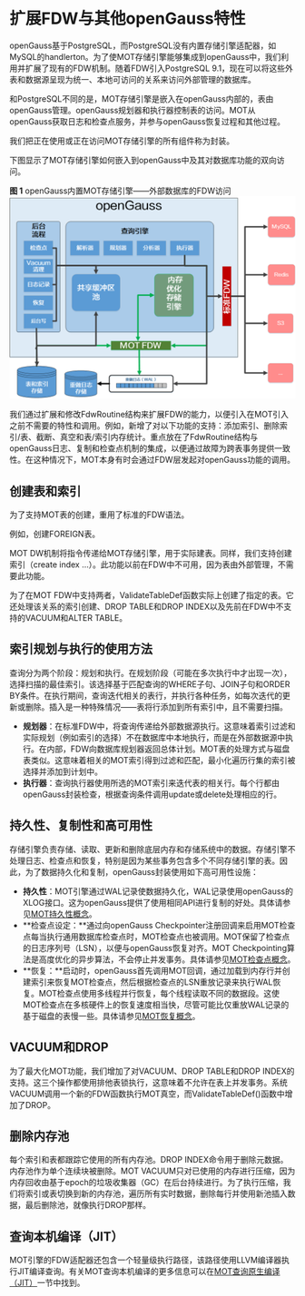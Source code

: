 # 扩展FDW与其他openGauss特性<a name="ZH-CN_TOPIC_0280525160"></a>

openGauss基于PostgreSQL，而PostgreSQL没有内置存储引擎适配器，如MySQL的handlerton。为了使MOT存储引擎能够集成到openGauss中，我们利用并扩展了现有的FDW机制。随着FDW引入PostgreSQL 9.1，现在可以将这些外表和数据源呈现为统一、本地可访问的关系来访问外部管理的数据库。

和PostgreSQL不同的是，MOT存储引擎是嵌入在openGauss内部的，表由openGauss管理。openGauss规划器和执行器控制表的访问。MOT从openGauss获取日志和检查点服务，并参与openGauss恢复过程和其他过程。

我们把正在使用或正在访问MOT存储引擎的所有组件称为封装。

下图显示了MOT存储引擎如何嵌入到openGauss中及其对数据库功能的双向访问。

**图 1**  openGauss内置MOT存储引擎——外部数据库的FDW访问<a name="fig23070208"></a>  
![](figures/MOT架构.png "MOT架构")

我们通过扩展和修改FdwRoutine结构来扩展FDW的能力，以便引入在MOT引入之前不需要的特性和调用。例如，新增了对以下功能的支持：添加索引、删除索引/表、截断、真空和表/索引内存统计。重点放在了FdwRoutine结构与openGauss日志、复制和检查点机制的集成，以便通过故障为跨表事务提供一致性。在这种情况下，MOT本身有时会通过FDW层发起对openGauss功能的调用。

## 创建表和索引<a name="section40965770"></a>

为了支持MOT表的创建，重用了标准的FDW语法。

例如，创建FOREIGN表。

MOT DW机制将指令传递给MOT存储引擎，用于实际建表。同样，我们支持创建索引（create index …）。此功能以前在FDW中不可用，因为表由外部管理，不需要此功能。

为了在MOT FDW中支持两者，ValidateTableDef函数实际上创建了指定的表。它还处理该关系的索引创建、DROP TABLE和DROP INDEX以及先前在FDW中不支持的VACUUM和ALTER TABLE。

## 索引规划与执行的使用方法<a name="section33147611"></a>

查询分为两个阶段：规划和执行。在规划阶段（可能在多次执行中才出现一次），选择扫描的最佳索引。该选择基于匹配查询的WHERE子句、JOIN子句和ORDER BY条件。在执行期间，查询迭代相关的表行，并执行各种任务，如每次迭代的更新或删除。插入是一种特殊情况——表将行添加到所有索引中，且不需要扫描。

-   **规划器**：在标准FDW中，将查询传递给外部数据源执行。这意味着索引过滤和实际规划（例如索引的选择）不在数据库中本地执行，而是在外部数据源中执行。在内部，FDW向数据库规划器返回总体计划。MOT表的处理方式与磁盘表类似。这意味着相关的MOT索引得到过滤和匹配，最小化遍历行集的索引被选择并添加到计划中。
-   **执行器**：查询执行器使用所选的MOT索引来迭代表的相关行。每个行都由openGauss封装检查，根据查询条件调用update或delete处理相应的行。

## 持久性、复制性和高可用性<a name="section29893043"></a>

存储引擎负责存储、读取、更新和删除底层内存和存储系统中的数据。存储引擎不处理日志、检查点和恢复，特别是因为某些事务包含多个不同存储引擎的表。因此，为了数据持久化和复制，openGauss封装使用如下高可用性设施：

-   **持久性**：MOT引擎通过WAL记录使数据持久化，WAL记录使用openGauss的XLOG接口。这为openGauss提供了使用相同API进行复制的好处。具体请参见[MOT持久性概念](MOT持久性概念.md)。
-   **检查点设定：**通过向openGauss Checkpointer注册回调来启用MOT检查点每当执行通用数据库检查点时，MOT检查点也被调用。MOT保留了检查点的日志序列号（LSN），以便与openGauss恢复对齐。MOT Checkpointing算法是高度优化的异步算法，不会停止并发事务。具体请参见[MOT检查点概念](MOT检查点概念.md)。
-   **恢复：**启动时，openGauss首先调用MOT回调，通过加载到内存行并创建索引来恢复MOT检查点，然后根据检查点的LSN重放记录来执行WAL恢复。MOT检查点使用多线程并行恢复，每个线程读取不同的数据段。这使MOT检查点在多核硬件上的恢复速度相当快，尽管可能比仅重放WAL记录的基于磁盘的表慢一些。具体请参见[MOT恢复概念](MOT恢复概念.md)。

## VACUUM和DROP<a name="section601931"></a>

为了最大化MOT功能，我们增加了对VACUUM、DROP TABLE和DROP INDEX的支持。这三个操作都使用排他表锁执行，这意味着不允许在表上并发事务。系统VACUUM调用一个新的FDW函数执行MOT真空，而ValidateTableDef\(\)函数中增加了DROP。

## 删除内存池<a name="section5417380"></a>

每个索引和表都跟踪它使用的所有内存池。DROP INDEX命令用于删除元数据。内存池作为单个连续块被删除。MOT VACUUM只对已使用的内存进行压缩，因为内存回收由基于epoch的垃圾收集器（GC）在后台持续进行。为了执行压缩，我们将索引或表切换到新的内存池，遍历所有实时数据，删除每行并使用新池插入数据，最后删除池，就像执行DROP那样。

## 查询本机编译（JIT）<a name="section48756423"></a>

MOT引擎的FDW适配器还包含一个轻量级执行路径，该路径使用LLVM编译器执行JIT编译查询。有关MOT查询本机编译的更多信息可以在[MOT查询原生编译（JIT）](MOT查询原生编译_JIT.md)一节中找到。

